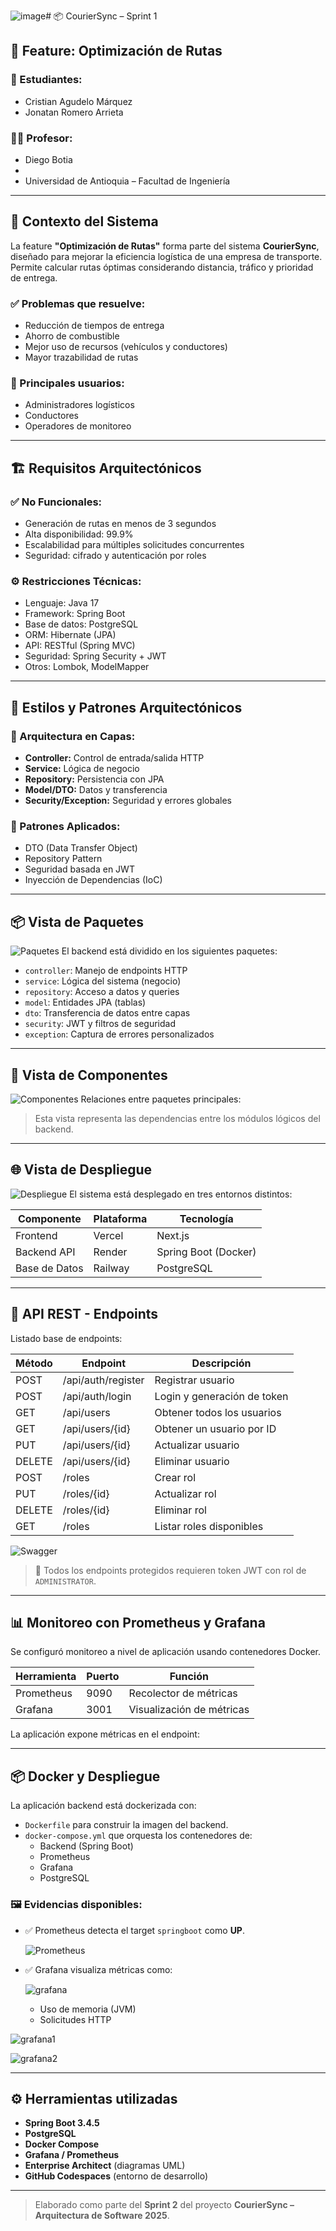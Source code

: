 ![image](https://github.com/user-attachments/assets/da1255f2-cbe3-4f6d-ab9e-db6b67e741a2)# 📦 CourierSync – Sprint 1  

## 🚀 Feature: Optimización de Rutas

### 👥 Estudiantes:
- Cristian Agudelo Márquez  
- Jonatan Romero Arrieta  

### 👨‍🏫 Profesor:
- Diego Botia
- 
- Universidad de Antioquia – Facultad de Ingeniería

---

## 📌 Contexto del Sistema

La feature **"Optimización de Rutas"** forma parte del sistema **CourierSync**, diseñado para mejorar la eficiencia logística de una empresa de transporte. Permite calcular rutas óptimas considerando distancia, tráfico y prioridad de entrega.

### ✅ Problemas que resuelve:
- Reducción de tiempos de entrega  
- Ahorro de combustible  
- Mejor uso de recursos (vehículos y conductores)  
- Mayor trazabilidad de rutas  

### 👤 Principales usuarios:
- Administradores logísticos  
- Conductores  
- Operadores de monitoreo  

---

## 🏗️ Requisitos Arquitectónicos

### ✅ No Funcionales:
- Generación de rutas en menos de 3 segundos  
- Alta disponibilidad: 99.9%  
- Escalabilidad para múltiples solicitudes concurrentes  
- Seguridad: cifrado y autenticación por roles

### ⚙️ Restricciones Técnicas:
- Lenguaje: Java 17  
- Framework: Spring Boot  
- Base de datos: PostgreSQL  
- ORM: Hibernate (JPA)  
- API: RESTful (Spring MVC)  
- Seguridad: Spring Security + JWT  
- Otros: Lombok, ModelMapper  

---

## 🧱 Estilos y Patrones Arquitectónicos

### 🧩 Arquitectura en Capas:
- **Controller:** Control de entrada/salida HTTP  
- **Service:** Lógica de negocio  
- **Repository:** Persistencia con JPA  
- **Model/DTO:** Datos y transferencia  
- **Security/Exception:** Seguridad y errores globales

### 🔁 Patrones Aplicados:
- DTO (Data Transfer Object)  
- Repository Pattern  
- Seguridad basada en JWT  
- Inyección de Dependencias (IoC)  

---

## 📦 Vista de Paquetes
![Paquetes](./img/paquetes.jpg)
El backend está dividido en los siguientes paquetes:

- `controller`: Manejo de endpoints HTTP  
- `service`: Lógica del sistema (negocio)  
- `repository`: Acceso a datos y queries  
- `model`: Entidades JPA (tablas)  
- `dto`: Transferencia de datos entre capas  
- `security`: JWT y filtros de seguridad  
- `exception`: Captura de errores personalizados  

---

## 🧩 Vista de Componentes
![Componentes](./img/componentes.jpg)
Relaciones entre paquetes principales:



> Esta vista representa las dependencias entre los módulos lógicos del backend.

---

## 🌐 Vista de Despliegue
![Despliegue](./img/despliegue.jpg)
El sistema está desplegado en tres entornos distintos:

| Componente   | Plataforma | Tecnología |
|--------------|------------|------------|
| Frontend     | Vercel     | Next.js    |
| Backend API  | Render     | Spring Boot (Docker) |
| Base de Datos| Railway    | PostgreSQL |

---

## 🔌 API REST - Endpoints

Listado base de endpoints:

| Método | Endpoint             | Descripción                 |
|--------|----------------------|-----------------------------|
| POST   | /api/auth/register   | Registrar usuario           |
| POST   | /api/auth/login      | Login y generación de token |
| GET    | /api/users           | Obtener todos los usuarios  |
| GET    | /api/users/{id}      | Obtener un usuario por ID   |
| PUT    | /api/users/{id}      | Actualizar usuario          |
| DELETE | /api/users/{id}      | Eliminar usuario            |
| POST   | /roles               | Crear rol                   |
| PUT    | /roles/{id}          | Actualizar rol              |
| DELETE | /roles/{id}          | Eliminar rol                |
| GET    | /roles               | Listar roles disponibles    |
![Swagger](./img/swagger.jpg)

> 🔐 Todos los endpoints protegidos requieren token JWT con rol de `ADMINISTRATOR`.

---

## 📊 Monitoreo con Prometheus y Grafana

Se configuró monitoreo a nivel de aplicación usando contenedores Docker.

| Herramienta | Puerto | Función                    |
|-------------|--------|----------------------------|
| Prometheus  | 9090   | Recolector de métricas     |
| Grafana     | 3001   | Visualización de métricas  |

La aplicación expone métricas en el endpoint:  


---

## 📦 Docker y Despliegue

La aplicación backend está dockerizada con:

- `Dockerfile` para construir la imagen del backend.
- `docker-compose.yml` que orquesta los contenedores de:
  - Backend (Spring Boot)
  - Prometheus
  - Grafana
  - PostgreSQL

### 🖼️ Evidencias disponibles:
- ✅ Prometheus detecta el target `springboot` como **UP**.
  
  ![Prometheus](./img/prometheus.jpg)
  
- ✅ Grafana visualiza métricas como:

  ![grafana](./img/prometheus.jpg)
  
  - Uso de memoria (JVM)
  - Solicitudes HTTP
    
 ![grafana1](./img/grafana1.jpg)

 ![grafana2](./img/grafana2.jpg)

---

## ⚙️ Herramientas utilizadas

- **Spring Boot 3.4.5**
- **PostgreSQL**
- **Docker Compose**
- **Grafana / Prometheus**
- **Enterprise Architect** (diagramas UML)
- **GitHub Codespaces** (entorno de desarrollo)

---

> Elaborado como parte del **Sprint 2** del proyecto **CourierSync – Arquitectura de Software 2025**.


